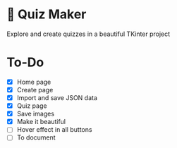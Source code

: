 # 🧠 Quiz Maker

Explore and create quizzes in a beautiful TKinter project

# To-Do

- [x] Home page
- [x] Create page
- [x] Import and save JSON data
- [x] Quiz page
- [x] Save images
- [x] Make it beautiful
- [ ] Hover effect in all buttons
- [ ] To document
